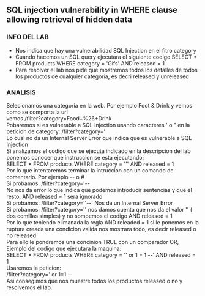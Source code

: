 ## SQL injection vulnerability in WHERE clause allowing retrieval of hidden data
### INFO DEL LAB
- Nos indica que hay una vulnerabilidad SQL Injection en el fitro category  
- Cuando hacemos un SQL query ejecutara el siguiente codigo SELECT * FROM  products WHERE category = 'Gifs' AND released = 1  
- Para resolver el lab nos pide que mostremos todos los detalles de todos los productos de cualquier categoria, es decri released y unreleased  
### ANALISIS  
Selecionamos una categoria en la web. Por ejemplo Foot & Drink y vemos como se comporta la url  
vemos /filter?category=Food+%26+Drink     
Pobaremos si es vulnerable a SQL Injection usando caracteres ' o " en la peticion de category:
/filter?category='  
Lo cual no da un Internal Server Error que indica que es vulnerable a SQL Injection  
Si analizamos el codigo que se ejecuta indicado en la descripcion del lab ponemos conocer que instruccion se esta ejecutando:  
SELECT * FROM  products WHERE category = ''' AND released = 1  
Por lo que intentaremos terminar la intruccion con un comando de comentario. Por ejemplo -- o #  
Si probamos:  /filter?category='--  
No nos da error lo que indica que podemos introducir sentencias y que el resto:  AND released = 1 sera ignorado  
Si probamos: /filter?category=''--'  Nos da un Internal Server Error   
Si probamos: /filter?category='' nos damos cuenta que nos da el valor '' ( dos comillas simples) y no sompemos el codigo AND released = 1  
Por lo que teniendo elimanada la regla AND releaded = 1 si le ponemos en la ruptura creada una condicion valida nos mostrara todo, es decir released o no released  
Para ello le pondremos una concinion TRUE con un comparador OR, Ejemplo del codigo que ejecutara la maquina:  
SELECT * FROM  products WHERE category = '' or 1 = 1 --' AND released = 1  
Usaremos la peticion:   
/filter?category=' or 1=1 --  
Asi consegimos que nos muestre todos los productos released o no y resolvemos el lab.    
